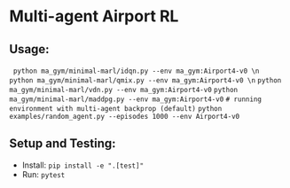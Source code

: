 # Multi-agent Airport RL

## Usage:
``` python ma_gym/minimal-marl/idqn.py --env ma_gym:Airport4-v0 \n```
``` python ma_gym/minimal-marl/qmix.py --env ma_gym:Airport4-v0 \n```
``` python ma_gym/minimal-marl/vdn.py --env ma_gym:Airport4-v0 ```
``` python ma_gym/minimal-marl/maddpg.py --env ma_gym:Airport4-v0 ```
``` # running environment with multi-agent backprop (default) ```
``` python examples/random_agent.py --episodes 1000 --env Airport4-v0 ```

## Setup and Testing:

- Install: ```pip install -e ".[test]" ```
- Run: ```pytest```




